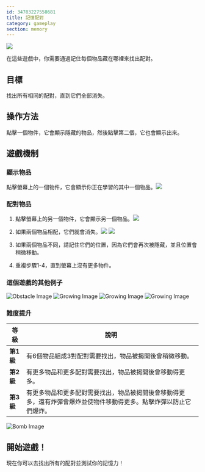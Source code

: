 ```yaml
---
id: 34783227558681
title: 記憶配對
category: gameplay
section: memory
---
```

![](https://help.studycat.com/hc/article_attachments/34783202572569)

在這些遊戲中，你需要通過記住每個物品藏在哪裡來找出配對。

## 目標

找出所有相同的配對，直到它們全部消失。

## 操作方法

點擊一個物件，它會顯示隱藏的物品，然後點擊第二個，它也會顯示出來。

## 遊戲機制

### 顯示物品

點擊螢幕上的一個物件，它會顯示你正在學習的其中一個物品。![](https://help.studycat.com/hc/article_attachments/34783202572569)

### 配對物品

1. 點擊螢幕上的另一個物件，它會顯示另一個物品。![](https://help.studycat.com/hc/article_attachments/34783227455641)

2. 如果兩個物品相配，它們就會消失。![](https://help.studycat.com/hc/article_attachments/34783202585497) ![](https://help.studycat.com/hc/article_attachments/34783202588569)

3. 如果兩個物品不同，請記住它們的位置，因為它們會再次被隱藏，並且位置會稍微移動。

4. 重複步驟1-4，直到螢幕上沒有更多物件。

### 這個遊戲的其他例子

![Obstacle Image](https://help.studycat.com/hc/article_attachments/34783227488537)
![Growing Image](https://help.studycat.com/hc/article_attachments/34783227493913) 
![Growing Image](https://help.studycat.com/hc/article_attachments/34783202605977) 
![Growing Image](https://help.studycat.com/hc/article_attachments/34783202616089)

### 難度提升

| 等級 | 說明 |
| --- | --- |
| **第1級** | 有6個物品組成3對配對需要找出，物品被揭開後會稍微移動。 |
| **第2級** | 有更多物品和更多配對需要找出，物品被揭開後會移動得更多。 |
| **第3級** | 有更多物品和更多配對需要找出，物品被揭開後會移動得更多，還有炸彈會爆炸並使物件移動得更多。點擊炸彈以防止它們爆炸。 |

![Bomb Image](https://help.studycat.com/hc/article_attachments/34783202645785)

## 開始遊戲！

現在你可以去找出所有的配對並測試你的記憶力！

